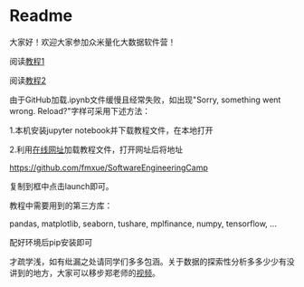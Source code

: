 # Readme

大家好！欢迎大家参加众米量化大数据软件营！

阅读[教程1](https://github.com/fmxue/SoftwareEngineeringCamp/blob/master/Lecture%201/Data%20reading%2C%20Visualization%20and%20Exploratory%20analysis.ipynb)

阅读[教程2](https://github.com/fmxue/SoftwareEngineeringCamp/blob/master/Lecture%202/Prediction%20with%20neural%20network.ipynb)

由于GitHub加载.ipynb文件缓慢且经常失败，如出现"Sorry, something went wrong. Reload?"字样可采用下述方法：

1.本机安装jupyter notebook并下载教程文件，在本地打开

2.利用[在线网址](https://mybinder.org/)加载教程文件，打开网址后将地址

https://github.com/fmxue/SoftwareEngineeringCamp

复制到框中点击launch即可。

教程中需要用到的第三方库：

pandas, matplotlib, seaborn, tushare, mplfinance, numpy, tensorflow, ...

配好环境后pip安装即可

才疏学浅，如有纰漏之处请同学们多多包涵。关于数据的探索性分析多多少少有没讲到的地方，大家可以移步郑老师的[视频](https://www.bilibili.com/video/BV1KK411j7kN)。
